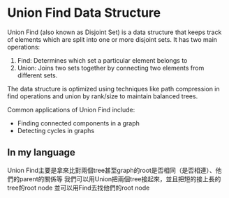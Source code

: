 # Union Find Data Structure
Union Find (also known as Disjoint Set) is a data structure that keeps track of elements which are split into one or more disjoint sets. It has two main operations:
1. Find: Determines which set a particular element belongs to
2. Union: Joins two sets together by connecting two elements from different sets. 

The data structure is optimized using techniques like path compression in find operations and union by rank/size to maintain balanced trees.

Common applications of Union Find include:
- Finding connected components in a graph
- Detecting cycles in graphs

## In my language
Union Find主要是拿來比對兩個tree甚至graph的root是否相同（是否相連）、他們的parent的關係等
我們可以用Union把兩個tree接起來，並且把短的接上長的tree的root node
並可以用Find去找他們的root node
